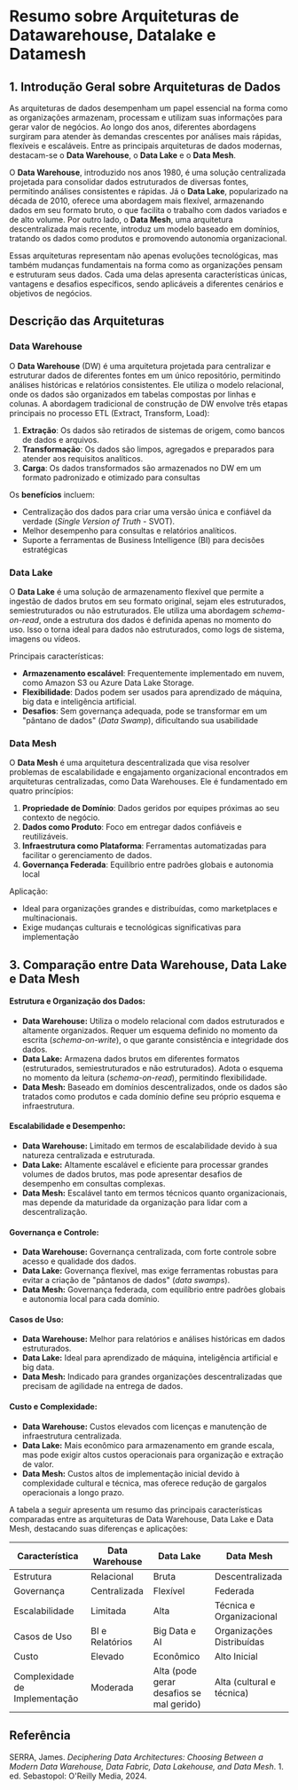 
# Resumo sobre Arquiteturas de Datawarehouse, Datalake e Datamesh


## 1. Introdução Geral sobre Arquiteturas de Dados
As arquiteturas de dados desempenham um papel essencial na forma como as organizações armazenam, processam e utilizam suas informações para gerar valor de negócios. Ao longo dos anos, diferentes abordagens surgiram para atender às demandas crescentes por análises mais rápidas, flexíveis e escaláveis. Entre as principais arquiteturas de dados modernas, destacam-se o **Data Warehouse**, o **Data Lake** e o **Data Mesh**.

O **Data Warehouse**, introduzido nos anos 1980, é uma solução centralizada projetada para consolidar dados estruturados de diversas fontes, permitindo análises consistentes e rápidas. Já o **Data Lake**, popularizado na década de 2010, oferece uma abordagem mais flexível, armazenando dados em seu formato bruto, o que facilita o trabalho com dados variados e de alto volume. Por outro lado, o **Data Mesh**, uma arquitetura descentralizada mais recente, introduz um modelo baseado em domínios, tratando os dados como produtos e promovendo autonomia organizacional.

Essas arquiteturas representam não apenas evoluções tecnológicas, mas também mudanças fundamentais na forma como as organizações pensam e estruturam seus dados. Cada uma delas apresenta características únicas, vantagens e desafios específicos, sendo aplicáveis a diferentes cenários e objetivos de negócios.


## Descrição das Arquiteturas

### Data Warehouse
O **Data Warehouse** (DW) é uma arquitetura projetada para centralizar e estruturar dados de diferentes fontes em um único repositório, permitindo análises históricas e relatórios consistentes. Ele utiliza o modelo relacional, onde os dados são organizados em tabelas compostas por linhas e colunas. A abordagem tradicional de construção de DW envolve três etapas principais no processo ETL (Extract, Transform, Load):
1.  **Extração**: Os dados são retirados de sistemas de origem, como bancos de dados e arquivos.
2.   **Transformação**: Os dados são limpos, agregados e preparados para atender aos requisitos analíticos.
3.  **Carga**: Os dados transformados são armazenados no DW em um formato padronizado e otimizado para consultas

Os **benefícios** incluem:
-   Centralização dos dados para criar uma versão única e confiável da verdade (_Single Version of Truth_ - SVOT).
-   Melhor desempenho para consultas e relatórios analíticos.
-   Suporte a ferramentas de Business Intelligence (BI) para decisões estratégicas​

### Data Lake 
O **Data Lake** é uma solução de armazenamento flexível que permite a ingestão de dados brutos em seu formato original, sejam eles estruturados, semiestruturados ou não estruturados. Ele utiliza uma abordagem _schema-on-read_, onde a estrutura dos dados é definida apenas no momento do uso. Isso o torna ideal para dados não estruturados, como logs de sistema, imagens ou vídeos​.

Principais características:
-   **Armazenamento escalável**: Frequentemente implementado em nuvem, como Amazon S3 ou Azure Data Lake Storage.
-   **Flexibilidade**: Dados podem ser usados para aprendizado de máquina, big data e inteligência artificial.
-   **Desafios**: Sem governança adequada, pode se transformar em um "pântano de dados" (_Data Swamp_), dificultando sua usabilidade

### Data Mesh
O **Data Mesh** é uma arquitetura descentralizada que visa resolver problemas de escalabilidade e engajamento organizacional encontrados em arquiteturas centralizadas, como Data Warehouses. Ele é fundamentado em quatro princípios:
1.  **Propriedade de Domínio**: Dados geridos por equipes próximas ao seu contexto de negócio.
2.  **Dados como Produto**: Foco em entregar dados confiáveis e reutilizáveis.
3. **Infraestrutura como Plataforma**: Ferramentas automatizadas para facilitar o gerenciamento de dados.
4.   **Governança Federada**: Equilíbrio entre padrões globais e autonomia local​

Aplicação:
-   Ideal para organizações grandes e distribuídas, como marketplaces e multinacionais.
-   Exige mudanças culturais e tecnológicas significativas para implementação​


## 3. Comparação entre Data Warehouse, Data Lake e Data Mesh

#### Estrutura e Organização dos Dados:
- **Data Warehouse:** Utiliza o modelo relacional com dados estruturados e altamente organizados. Requer um esquema definido no momento da escrita (_schema-on-write_), o que garante consistência e integridade dos dados.
- **Data Lake:** Armazena dados brutos em diferentes formatos (estruturados, semiestruturados e não estruturados). Adota o esquema no momento da leitura (_schema-on-read_), permitindo flexibilidade.
- **Data Mesh:** Baseado em domínios descentralizados, onde os dados são tratados como produtos e cada domínio define seu próprio esquema e infraestrutura.

#### Escalabilidade e Desempenho:
- **Data Warehouse:** Limitado em termos de escalabilidade devido à sua natureza centralizada e estruturada.
- **Data Lake:** Altamente escalável e eficiente para processar grandes volumes de dados brutos, mas pode apresentar desafios de desempenho em consultas complexas.
- **Data Mesh:** Escalável tanto em termos técnicos quanto organizacionais, mas depende da maturidade da organização para lidar com a descentralização.

#### Governança e Controle:
- **Data Warehouse:** Governança centralizada, com forte controle sobre acesso e qualidade dos dados.
- **Data Lake:** Governança flexível, mas exige ferramentas robustas para evitar a criação de "pântanos de dados" (_data swamps_).
- **Data Mesh:** Governança federada, com equilíbrio entre padrões globais e autonomia local para cada domínio.

#### Casos de Uso:
- **Data Warehouse:** Melhor para relatórios e análises históricas em dados estruturados.
- **Data Lake:** Ideal para aprendizado de máquina, inteligência artificial e big data.
- **Data Mesh:** Indicado para grandes organizações descentralizadas que precisam de agilidade na entrega de dados.

#### Custo e Complexidade:
- **Data Warehouse:** Custos elevados com licenças e manutenção de infraestrutura centralizada.
- **Data Lake:** Mais econômico para armazenamento em grande escala, mas pode exigir altos custos operacionais para organização e extração de valor.
- **Data Mesh:** Custos altos de implementação inicial devido à complexidade cultural e técnica, mas oferece redução de gargalos operacionais a longo prazo.

A tabela a seguir apresenta um resumo das principais características comparadas entre as arquiteturas de Data Warehouse, Data Lake e Data Mesh, destacando suas diferenças e aplicações:

| Característica            | Data Warehouse       | Data Lake                | Data Mesh                  |
|---------------------------|----------------------|--------------------------|---------------------------|
| Estrutura                 | Relacional           | Bruta                    | Descentralizada           |
| Governança                | Centralizada         | Flexível                 | Federada                  |
| Escalabilidade            | Limitada             | Alta                     | Técnica e Organizacional  |
| Casos de Uso              | BI e Relatórios      | Big Data e AI            | Organizações Distribuídas |
| Custo                     | Elevado              | Econômico                | Alto Inicial              |
| Complexidade de Implementação | Moderada            | Alta (pode gerar desafios se mal gerido) | Alta (cultural e técnica) |



## Referência

SERRA, James. *Deciphering Data Architectures: Choosing Between a Modern Data Warehouse, Data Fabric, Data Lakehouse, and Data Mesh*. 1. ed. Sebastopol: O'Reilly Media, 2024.

